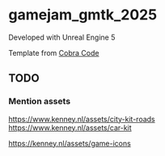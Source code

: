 # gamejam_gmtk_2025

Developed with Unreal Engine 5

Template from [Cobra Code](https://www.patreon.com/collection/111760?view=expanded)

## TODO

### Mention assets
https://www.kenney.nl/assets/city-kit-roads
https://www.kenney.nl/assets/car-kit

https://kenney.nl/assets/game-icons
